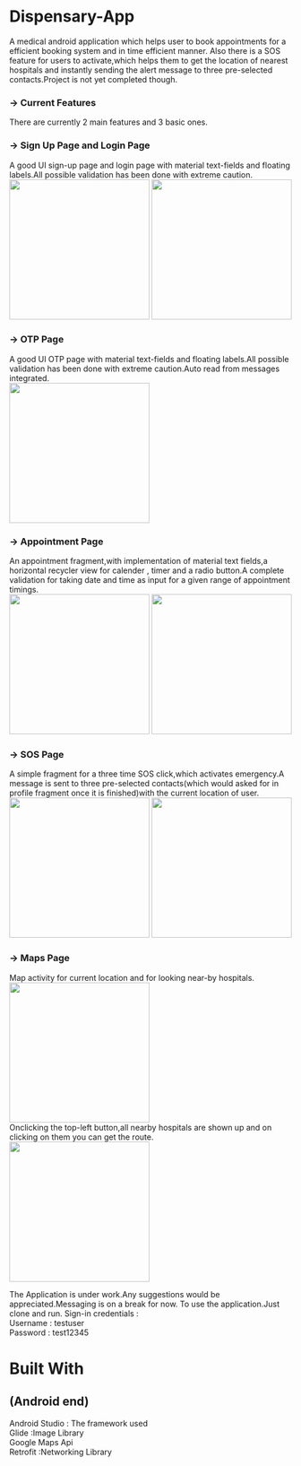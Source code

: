 # Dispensary-App

A medical android application which helps user to book appointments for a efficient booking system and in time efficient manner.
Also there is a SOS feature for users to activate,which helps them to get the location of nearest hospitals and instantly
sending the alert message to three pre-selected contacts.Project is not yet completed though.<br>
### -> Current Features<br>
There are currently 2 main features and 3 basic ones.<br>
### -> Sign Up Page and Login Page<br>
A good UI sign-up page and login page with material text-fields and floating labels.All possible validation has been done with 
extreme caution.<br>
<img src="https://user-images.githubusercontent.com/26307004/38029813-84e64484-32b4-11e8-9493-84cd52365064.jpg" width="250">
<img src="https://user-images.githubusercontent.com/26307004/38029895-b4a5bfec-32b4-11e8-9b0a-5a83f54d7208.jpg" width="250">
### -> OTP Page<br>
A good UI OTP page with material text-fields and floating labels.All possible validation has been done with 
extreme caution.Auto read from messages integrated.<br>
<img src="https://user-images.githubusercontent.com/26307004/38046367-26cca6a8-32dd-11e8-8ccb-3faba008d62c.jpg" width="250">
### -> Appointment Page<br>
An appointment fragment,with implementation of material text fields,a horizontal recycler view for calender , timer and a radio 
button.A complete validation for taking date and time as input for a given range of appointment timings.<br>
<img src="https://user-images.githubusercontent.com/26307004/38039761-9337adb8-32cb-11e8-9b0e-f99253ebaa62.jpg" width="250">
<img src="https://user-images.githubusercontent.com/26307004/38039808-afde2c6c-32cb-11e8-805a-52de0c3e621b.jpg" width="250">
### -> SOS Page<br>
A simple fragment for a three time SOS click,which activates emergency.A message is sent to three pre-selected contacts(which
would asked for in profile fragment once it is finished)with the current location of user.<br>
<img src="https://user-images.githubusercontent.com/26307004/38040126-8008ba7e-32cc-11e8-99ae-6789d4ddb2c2.jpg" width="250">
<img src="https://user-images.githubusercontent.com/26307004/38040150-8b317bca-32cc-11e8-9f48-60cdf79b9a61.jpg" width="250">
### -> Maps Page<br>
Map activity for current location and for looking near-by hospitals.<br>
<img src="https://user-images.githubusercontent.com/26307004/38046461-60f7397e-32dd-11e8-966d-5b52b645fad7.jpg" width="250">
<br>Onclicking the top-left button,all nearby hospitals are shown up and on clicking on them you can get the route.<br>
<img src="https://user-images.githubusercontent.com/26307004/38046589-a8ab4ab2-32dd-11e8-92bd-1d99185d5052.jpg" width="250">

The Application is under work.Any suggestions would be appreciated.Messaging is on a break for now.
To use the application.Just clone and run. Sign-in credentials : <br>Username : testuser<br>Password : test12345

# Built With
## (Android end)
Android Studio : The framework used<br>
Glide :Image Library<br>
Google Maps Api<br>
Retrofit :Networking Library<br>
